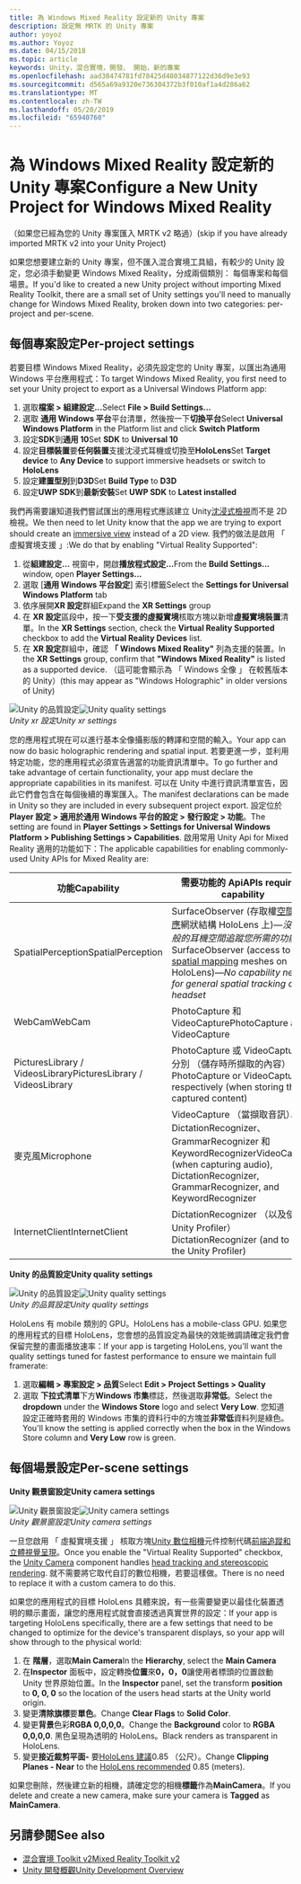 ```yaml
---
title: 為 Windows Mixed Reality 設定新的 Unity 專案
description: 設定無 MRTK 的 Unity 專案
author: yoyoz
ms.author: Yoyoz
ms.date: 04/15/2018
ms.topic: article
keywords: Unity，混合實境，開發、 開始，新的專案
ms.openlocfilehash: aad38474781fd78425d48034877122d36d9e3e93
ms.sourcegitcommit: d565a69a9320e736304372b3f010af1a4d286a62
ms.translationtype: MT
ms.contentlocale: zh-TW
ms.lasthandoff: 05/20/2019
ms.locfileid: "65940760"
---
```

# <a name="configure-a-new-unity-project-for-windows-mixed-reality"></a><span data-ttu-id="87b9a-104">為 Windows Mixed Reality 設定新的 Unity 專案</span><span class="sxs-lookup"><span data-stu-id="87b9a-104">Configure a New Unity Project for Windows Mixed Reality</span></span> 

<span data-ttu-id="87b9a-105">（如果您已經為您的 Unity 專案匯入 MRTK v2 略過）</span><span class="sxs-lookup"><span data-stu-id="87b9a-105">(skip if you have already imported MRTK v2 into your Unity Project)</span></span>

<span data-ttu-id="87b9a-106">如果您想要建立新的 Unity 專案，但不匯入混合實境工具組，有較少的 Unity 設定，您必須手動變更 Windows Mixed Reality，分成兩個類別： 每個專案和每個場景。</span><span class="sxs-lookup"><span data-stu-id="87b9a-106">If you'd like to created a new Unity project without importing Mixed Reality Toolkit, there are a small set of Unity settings you'll need to manually change for Windows Mixed Reality, broken down into two categories: per-project and per-scene.</span></span>

## <a name="per-project-settings"></a><span data-ttu-id="87b9a-107">每個專案設定</span><span class="sxs-lookup"><span data-stu-id="87b9a-107">Per-project settings</span></span>

<span data-ttu-id="87b9a-108">若要目標 Windows Mixed Reality，必須先設定您的 Unity 專案，以匯出為通用 Windows 平台應用程式：</span><span class="sxs-lookup"><span data-stu-id="87b9a-108">To target Windows Mixed Reality, you first need to set your Unity project to export as a Universal Windows Platform app:</span></span>
1. <span data-ttu-id="87b9a-109">選取**檔案 > 組建設定...**</span><span class="sxs-lookup"><span data-stu-id="87b9a-109">Select **File > Build Settings...**</span></span>
2. <span data-ttu-id="87b9a-110">選取 **通用 Windows 平台**平台清單，然後按一下**切換平台**</span><span class="sxs-lookup"><span data-stu-id="87b9a-110">Select **Universal Windows Platform** in the Platform list and click **Switch Platform**</span></span>
3. <span data-ttu-id="87b9a-111">設定**SDK**到**通用 10**</span><span class="sxs-lookup"><span data-stu-id="87b9a-111">Set **SDK** to **Universal 10**</span></span>
4. <span data-ttu-id="87b9a-112">設定**目標裝置**要**任何裝置**支援沈浸式耳機或切換至**HoloLens**</span><span class="sxs-lookup"><span data-stu-id="87b9a-112">Set **Target device** to **Any Device** to support immersive headsets or switch to **HoloLens**</span></span>
5. <span data-ttu-id="87b9a-113">設定**建置型別**到**D3D**</span><span class="sxs-lookup"><span data-stu-id="87b9a-113">Set **Build Type** to **D3D**</span></span>
6. <span data-ttu-id="87b9a-114">設定**UWP SDK**到**最新安裝**</span><span class="sxs-lookup"><span data-stu-id="87b9a-114">Set **UWP SDK** to **Latest installed**</span></span>

<span data-ttu-id="87b9a-115">我們再需要讓知道我們嘗試匯出的應用程式應該建立 Unity[沈浸式檢視](app-views.md)而不是 2D 檢視。</span><span class="sxs-lookup"><span data-stu-id="87b9a-115">We then need to let Unity know that the app we are trying to export should create an [immersive view](app-views.md) instead of a 2D view.</span></span> <span data-ttu-id="87b9a-116">我們的做法是啟用 「 虛擬實境支援 」:</span><span class="sxs-lookup"><span data-stu-id="87b9a-116">We do that by enabling "Virtual Reality Supported":</span></span>
1. <span data-ttu-id="87b9a-117">從**組建設定...** 視窗中，開啟**播放程式設定...**</span><span class="sxs-lookup"><span data-stu-id="87b9a-117">From the **Build Settings...** window, open **Player Settings...**</span></span>
2. <span data-ttu-id="87b9a-118">選取 [**通用 Windows 平台設定**] 索引標籤</span><span class="sxs-lookup"><span data-stu-id="87b9a-118">Select the **Settings for Universal Windows Platform** tab</span></span>
3. <span data-ttu-id="87b9a-119">依序展開**XR 設定**群組</span><span class="sxs-lookup"><span data-stu-id="87b9a-119">Expand the **XR Settings** group</span></span>
4. <span data-ttu-id="87b9a-120">在  **XR 設定**區段中，按一下**受支援的虛擬實境**核取方塊以新增**虛擬實境裝置**清單。</span><span class="sxs-lookup"><span data-stu-id="87b9a-120">In the **XR Settings** section, check the **Virtual Reality Supported** checkbox to add the **Virtual Reality Devices** list.</span></span>
5. <span data-ttu-id="87b9a-121">在  **XR 設定**群組中，確認 **「 Windows Mixed Reality"** 列為支援的裝置。</span><span class="sxs-lookup"><span data-stu-id="87b9a-121">In the **XR Settings** group, confirm that **"Windows Mixed Reality"** is listed as a supported device.</span></span> <span data-ttu-id="87b9a-122">（這可能會顯示為 「 Windows 全像 」 在較舊版本的 Unity）</span><span class="sxs-lookup"><span data-stu-id="87b9a-122">(this may appear as "Windows Holographic" in older versions of Unity)</span></span>

<span data-ttu-id="87b9a-123">![Unity 的品質設定](images/getting-started-unity-quality-settings.jpg)</span><span class="sxs-lookup"><span data-stu-id="87b9a-123">![Unity quality settings](images/getting-started-unity-quality-settings.jpg)</span></span><br>
<span data-ttu-id="87b9a-124">*Unity xr 設定*</span><span class="sxs-lookup"><span data-stu-id="87b9a-124">*Unity xr settings*</span></span>

<span data-ttu-id="87b9a-125">您的應用程式現在可以進行基本全像攝影版的轉譯和空間的輸入。</span><span class="sxs-lookup"><span data-stu-id="87b9a-125">Your app can now do basic holographic rendering and spatial input.</span></span> <span data-ttu-id="87b9a-126">若要更進一步，並利用特定功能，您的應用程式必須宣告適當的功能資訊清單中。</span><span class="sxs-lookup"><span data-stu-id="87b9a-126">To go further and take advantage of certain functionality, your app must declare the appropriate capabilities in its manifest.</span></span> <span data-ttu-id="87b9a-127">可以在 Unity 中進行資訊清單宣告，因此它們會包含在每個後續的專案匯入。</span><span class="sxs-lookup"><span data-stu-id="87b9a-127">The manifest declarations can be made in Unity so they are included in every subsequent project export.</span></span> <span data-ttu-id="87b9a-128">設定位於**Player 設定 > 適用於通用 Windows 平台的設定 > 發行設定 > 功能**。</span><span class="sxs-lookup"><span data-stu-id="87b9a-128">The setting are found in **Player Settings > Settings for Universal Windows Platform > Publishing Settings > Capabilities**.</span></span> <span data-ttu-id="87b9a-129">啟用常用 Unity Api for Mixed Reality 適用的功能如下：</span><span class="sxs-lookup"><span data-stu-id="87b9a-129">The applicable capabilities for enabling commonly-used Unity APIs for Mixed Reality are:</span></span>

|  <span data-ttu-id="87b9a-130">功能</span><span class="sxs-lookup"><span data-stu-id="87b9a-130">Capability</span></span>  |  <span data-ttu-id="87b9a-131">需要功能的 Api</span><span class="sxs-lookup"><span data-stu-id="87b9a-131">APIs requiring capability</span></span> | 
|----------|----------|
|  <span data-ttu-id="87b9a-132">SpatialPerception</span><span class="sxs-lookup"><span data-stu-id="87b9a-132">SpatialPerception</span></span>  |  <span data-ttu-id="87b9a-133">SurfaceObserver (存取權[空間的對應](spatial-mapping.md)網狀結構 HoloLens 上)&mdash;*沒有一般的耳機空間追蹤您所需的功能*</span><span class="sxs-lookup"><span data-stu-id="87b9a-133">SurfaceObserver (access to [spatial mapping](spatial-mapping.md) meshes on HoloLens)&mdash;*No capability needed for general spatial tracking of the headset*</span></span> | 
|  <span data-ttu-id="87b9a-134">WebCam</span><span class="sxs-lookup"><span data-stu-id="87b9a-134">WebCam</span></span>  |  <span data-ttu-id="87b9a-135">PhotoCapture 和 VideoCapture</span><span class="sxs-lookup"><span data-stu-id="87b9a-135">PhotoCapture and VideoCapture</span></span> | 
|  <span data-ttu-id="87b9a-136">PicturesLibrary / VideosLibrary</span><span class="sxs-lookup"><span data-stu-id="87b9a-136">PicturesLibrary / VideosLibrary</span></span>  |  <span data-ttu-id="87b9a-137">PhotoCapture 或 VideoCapture，分別 （儲存時所擷取的內容）</span><span class="sxs-lookup"><span data-stu-id="87b9a-137">PhotoCapture or VideoCapture, respectively (when storing the captured content)</span></span> | 
|  <span data-ttu-id="87b9a-138">麥克風</span><span class="sxs-lookup"><span data-stu-id="87b9a-138">Microphone</span></span>  |  <span data-ttu-id="87b9a-139">VideoCapture （當擷取音訊）、 DictationRecognizer、 GrammarRecognizer 和 KeywordRecognizer</span><span class="sxs-lookup"><span data-stu-id="87b9a-139">VideoCapture (when capturing audio), DictationRecognizer, GrammarRecognizer, and KeywordRecognizer</span></span> | 
|  <span data-ttu-id="87b9a-140">InternetClient</span><span class="sxs-lookup"><span data-stu-id="87b9a-140">InternetClient</span></span>  |  <span data-ttu-id="87b9a-141">DictationRecognizer （以及使用 Unity Profiler）</span><span class="sxs-lookup"><span data-stu-id="87b9a-141">DictationRecognizer (and to use the Unity Profiler)</span></span> | 

<span data-ttu-id="87b9a-142">**Unity 的品質設定**</span><span class="sxs-lookup"><span data-stu-id="87b9a-142">**Unity quality settings**</span></span>

<span data-ttu-id="87b9a-143">![Unity 的品質設定](images/getting-started-unity-quality-settings.jpg)</span><span class="sxs-lookup"><span data-stu-id="87b9a-143">![Unity quality settings](images/getting-started-unity-quality-settings.jpg)</span></span><br>
<span data-ttu-id="87b9a-144">*Unity 的品質設定*</span><span class="sxs-lookup"><span data-stu-id="87b9a-144">*Unity quality settings*</span></span>

<span data-ttu-id="87b9a-145">HoloLens 有 mobile 類別的 GPU。</span><span class="sxs-lookup"><span data-stu-id="87b9a-145">HoloLens has a mobile-class GPU.</span></span> <span data-ttu-id="87b9a-146">如果您的應用程式的目標 HoloLens，您會想的品質設定為最快的效能微調請確定我們會保留完整的畫面播放速率：</span><span class="sxs-lookup"><span data-stu-id="87b9a-146">If your app is targeting HoloLens, you'll want the quality settings tuned for fastest performance to ensure we maintain full framerate:</span></span>
1. <span data-ttu-id="87b9a-147">選取**編輯 > 專案設定 > 品質**</span><span class="sxs-lookup"><span data-stu-id="87b9a-147">Select **Edit > Project Settings > Quality**</span></span>
2. <span data-ttu-id="87b9a-148">選取 **下拉式清單**下方**Windows 市集**標誌，然後選取**非常低**。</span><span class="sxs-lookup"><span data-stu-id="87b9a-148">Select the **dropdown** under the **Windows Store** logo and select **Very Low**.</span></span> <span data-ttu-id="87b9a-149">您知道設定正確時套用的 Windows 市集的資料行中的方塊並**非常低**資料列是綠色。</span><span class="sxs-lookup"><span data-stu-id="87b9a-149">You'll know the setting is applied correctly when the box in the Windows Store column and **Very Low** row is green.</span></span>

## <a name="per-scene-settings"></a><span data-ttu-id="87b9a-150">每個場景設定</span><span class="sxs-lookup"><span data-stu-id="87b9a-150">Per-scene settings</span></span>

<span data-ttu-id="87b9a-151">**Unity 觀景窗設定**</span><span class="sxs-lookup"><span data-stu-id="87b9a-151">**Unity camera settings**</span></span>

<span data-ttu-id="87b9a-152">![Unity 觀景窗設定](images/Unitycamerasettings.png)</span><span class="sxs-lookup"><span data-stu-id="87b9a-152">![Unity camera settings](images/Unitycamerasettings.png)</span></span><br>
<span data-ttu-id="87b9a-153">*Unity 觀景窗設定*</span><span class="sxs-lookup"><span data-stu-id="87b9a-153">*Unity camera settings*</span></span>

<span data-ttu-id="87b9a-154">一旦您啟用 「 虛擬實境支援 」 核取方塊[Unity 數位相機](camera-in-unity.md)元件控制代碼[前端追蹤和立體視覺呈現](rendering.md)。</span><span class="sxs-lookup"><span data-stu-id="87b9a-154">Once you enable the "Virtual Reality Supported" checkbox, the [Unity Camera](camera-in-unity.md) component handles [head tracking and stereoscopic rendering](rendering.md).</span></span> <span data-ttu-id="87b9a-155">就不需要將它取代自訂的數位相機，若要這樣做。</span><span class="sxs-lookup"><span data-stu-id="87b9a-155">There is no need to replace it with a custom camera to do this.</span></span>

<span data-ttu-id="87b9a-156">如果您的應用程式的目標 HoloLens 具體來說，有一些需要變更以最佳化裝置透明的顯示畫面，讓您的應用程式就會直接透過真實世界的設定：</span><span class="sxs-lookup"><span data-stu-id="87b9a-156">If your app is targeting HoloLens specifically, there are a few settings that need to be changed to optimize for the device's transparent displays, so your app will show through to the physical world:</span></span>
1. <span data-ttu-id="87b9a-157">在 **階層**，選取**Main Camera**</span><span class="sxs-lookup"><span data-stu-id="87b9a-157">In the **Hierarchy**, select the **Main Camera**</span></span>
2. <span data-ttu-id="87b9a-158">在**Inspector**  面板中，設定轉換**位置**來**0，0，0**讓使用者標頭的位置啟動 Unity 世界原始位置。</span><span class="sxs-lookup"><span data-stu-id="87b9a-158">In the **Inspector** panel, set the transform **position** to **0, 0, 0** so the location of the users head starts at the Unity world origin.</span></span>
3. <span data-ttu-id="87b9a-159">變更**清除旗標**要**單色**。</span><span class="sxs-lookup"><span data-stu-id="87b9a-159">Change **Clear Flags** to **Solid Color**.</span></span>
4. <span data-ttu-id="87b9a-160">變更**背景**色彩**RGBA 0,0,0,0**。</span><span class="sxs-lookup"><span data-stu-id="87b9a-160">Change the **Background** color to **RGBA 0,0,0,0**.</span></span> <span data-ttu-id="87b9a-161">黑色呈現為透明的 HoloLens。</span><span class="sxs-lookup"><span data-stu-id="87b9a-161">Black renders as transparent in HoloLens.</span></span>
5. <span data-ttu-id="87b9a-162">變更**接近裁剪平面-** 要[HoloLens 建議](camera-in-unity.md#clip-planes)0.85 （公尺）。</span><span class="sxs-lookup"><span data-stu-id="87b9a-162">Change **Clipping Planes - Near** to the [HoloLens recommended](camera-in-unity.md#clip-planes) 0.85 (meters).</span></span>

<span data-ttu-id="87b9a-163">如果您刪除，然後建立新的相機，請確定您的相機**標籤**作為**MainCamera**。</span><span class="sxs-lookup"><span data-stu-id="87b9a-163">If you delete and create a new camera, make sure your camera is **Tagged** as **MainCamera**.</span></span>


## <a name="see-also"></a><span data-ttu-id="87b9a-164">另請參閱</span><span class="sxs-lookup"><span data-stu-id="87b9a-164">See also</span></span>
* [<span data-ttu-id="87b9a-165">混合實境 Toolkit v2</span><span class="sxs-lookup"><span data-stu-id="87b9a-165">Mixed Reality Toolkit v2</span></span>](mrtk-getting-started.md)
* [<span data-ttu-id="87b9a-166">Unity 開發概觀</span><span class="sxs-lookup"><span data-stu-id="87b9a-166">Unity Development Overview</span></span>](unity-development-overview.md)
